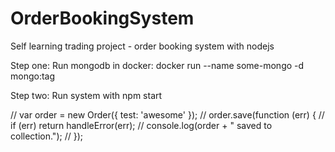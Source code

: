 # OrderBookingSystem
Self learning trading project - order booking system with nodejs

Step one:
Run mongodb in docker: docker run --name some-mongo -d mongo:tag

Step two:
Run system with npm start

 // var order = new Order({ test: 'awesome' });
        // order.save(function (err) {
        //     if (err) return handleError(err);
        //     console.log(order + " saved to collection.");
        //   });